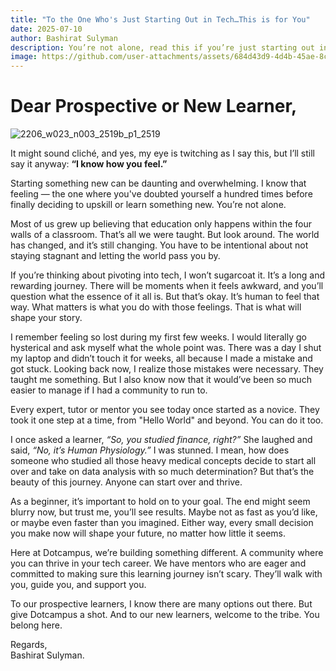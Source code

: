 ```yaml
---
title: "To the One Who's Just Starting Out in Tech…This is for You"
date: 2025-07-10
author: Bashirat Sulyman
description: You’re not alone, read this if you’re just starting out in tech.
image: https://github.com/user-attachments/assets/684d43d9-4d4b-45ae-8c91-6163d257f73e
---
```

# Dear Prospective or New Learner,
![2206_w023_n003_2519b_p1_2519](https://github.com/user-attachments/assets/684d43d9-4d4b-45ae-8c91-6163d257f73e)


It might sound cliché, and yes, my eye is twitching as I say this, but I’ll still say it anyway: **“I know how you feel.”**

Starting something new can be daunting and overwhelming. I know that feeling — the one where you've doubted yourself a hundred times before finally deciding to upskill or learn something new. You’re not alone.

Most of us grew up believing that education only happens within the four walls of a classroom. That’s all we were taught. But look around. The world has changed, and it’s still changing. You have to be intentional about not staying stagnant and letting the world pass you by.

If you’re thinking about pivoting into tech, I won’t sugarcoat it. It’s a long and rewarding journey. There will be moments when it feels awkward, and you’ll question what the essence of it all is.
But that’s okay. It’s human to feel that way. What matters is what you do with those feelings. That is what will shape your story.

I remember feeling so lost during my first few weeks. I would literally go hysterical and ask myself what the whole point was. There was a day I shut my laptop and didn’t touch it for weeks, all because I made a mistake and got stuck. Looking back now, I realize those mistakes were necessary. They taught me something. But I also know now that it would’ve been so much easier to manage if I had a community to run to.

Every expert, tutor or mentor you see today once started as a novice. They took it one step at a time, from "Hello World" and beyond. You can do it too.

I once asked a learner, *“So, you studied finance, right?”*
She laughed and said, *“No, it’s Human Physiology.”*
I was stunned. I mean, how does someone who studied all those heavy medical concepts decide to start all over and take on data analysis with so much determination? But that’s the beauty of this journey. Anyone can start over and thrive.

As a beginner, it’s important to hold on to your goal. The end might seem blurry now, but trust me, you’ll see results. Maybe not as fast as you’d like, or maybe even faster than you imagined. Either way, every small decision you make now will shape your future, no matter how little it seems.

Here at Dotcampus, we’re building something different. A community where you can thrive in your tech career. We have mentors who are eager and committed to making sure this learning journey isn’t scary. They’ll walk with you, guide you, and support you.

To our prospective learners, I know there are many options out there. But give Dotcampus a shot. And to our new learners, welcome to the tribe. You belong here.

Regards,  
Bashirat Sulyman.
